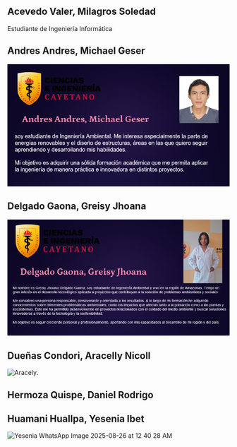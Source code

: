 ## Acevedo Valer, Milagros Soledad
Estudiante de Ingeniería Informática

## Andres Andres, Michael Geser
![Michael](/Imagenes/Andres1.png)

## Delgado Gaona, Greisy Jhoana
 ![Greisy](/Imagenes/delgado1.png)
 
## Dueñas Condori, Aracelly Nicoll
![Aracely](/Imagenes/ARAÑA.png).

## Hermoza Quispe, Daniel Rodrigo
## Huamani Huallpa, Yesenia Ibet 

![Yesenia WhatsApp Image 2025-08-26 at 12 40 28 AM](https://github.com/user-attachments/assets/99578e5e-85fe-4ff5-9b20-056abe74e253)




 

